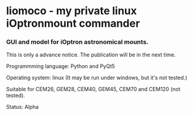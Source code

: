 # liomoco - my private linux iOptronmount commander
### GUI and model for iOptron astronomical mounts.

This is only a	advance notice. The publication will be in the next time.

Programmming language: Python and PyQt5

Operating system: linux (It may be run under windows, but it's not tested.)

Suitable for CEM26, GEM28, CEM40, GEM45, CEM70 and CEM120 (not tested).

Status: Alpha
